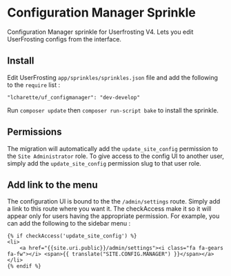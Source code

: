 # Configuration Manager Sprinkle
Configuration Manager sprinkle for Userfrosting V4. Lets you edit UserFrosting configs from the interface.

## Install
Edit UserFrosting `app/sprinkles/sprinkles.json` file and add the following to the `require` list :
```
"lcharette/uf_configmanager": "dev-develop"
```

Run `composer update` then `composer run-script bake` to install the sprinkle.

## Permissions
The migration will automatically add the `update_site_config` permission to the `Site Administrator` role. To give access to the config UI to another user, simply add the `update_site_config` permission slug to that user role. 

## Add link to the menu
The configuration UI is bound to the the `/admin/settings` route. Simply add a link to this route where you want it. The checkAccess make it so it will appear only for users having the appropriate permission. For example, you can add the following to the sidebar menu :

```
{% if checkAccess('update_site_config') %}
<li>
    <a href="{{site.uri.public}}/admin/settings"><i class="fa fa-gears fa-fw"></i> <span>{{ translate("SITE.CONFIG.MANAGER") }}</span></a>
</li>
{% endif %}
```